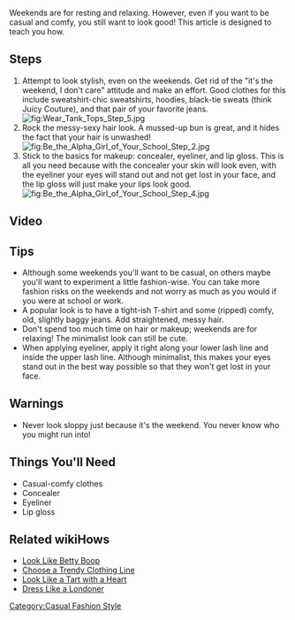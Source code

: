 Weekends are for resting and relaxing. However, even if you want to be
casual and comfy, you still want to look good! This article is designed
to teach you how.

## Steps

1.  Attempt to look stylish, even on the weekends. Get rid of the "it's
    the weekend, I don't care" attitude and make an effort. Good clothes
    for this include sweatshirt-chic sweatshirts, hoodies, black-tie
    sweats (think Juicy Couture), and that pair of your favorite
    jeans.![](Wear_Tank_Tops_Step_5.jpg "fig:Wear_Tank_Tops_Step_5.jpg")
2.  Rock the messy-sexy hair look. A mussed-up bun is great, and it
    hides the fact that your hair is
    unwashed!![](Be_the_Alpha_Girl_of_Your_School_Step_2.jpg "fig:Be_the_Alpha_Girl_of_Your_School_Step_2.jpg")
3.  Stick to the basics for makeup: concealer, eyeliner, and lip gloss.
    This is all you need because with the concealer your skin will look
    even, with the eyeliner your eyes will stand out and not get lost in
    your face, and the lip gloss will just make your lips look
    good.![](Be_the_Alpha_Girl_of_Your_School_Step_4.jpg "fig:Be_the_Alpha_Girl_of_Your_School_Step_4.jpg")

## Video

## Tips

-   Although some weekends you'll want to be casual, on others maybe
    you'll want to experiment a little fashion-wise. You can take more
    fashion risks on the weekends and not worry as much as you would if
    you were at school or work.
-   A popular look is to have a tight-ish T-shirt and some (ripped)
    comfy, old, slightly baggy jeans. Add straightened, messy hair.
-   Don't spend too much time on hair or makeup; weekends are for
    relaxing! The minimalist look can still be cute.
-   When applying eyeliner, apply it right along your lower lash line
    and inside the upper lash line. Although minimalist, this makes your
    eyes stand out in the best way possible so that they won't get lost
    in your face.

## Warnings

-   Never look sloppy just because it's the weekend. You never know who
    you might run into!

## Things You'll Need

-   Casual-comfy clothes
-   Concealer
-   Eyeliner
-   Lip gloss

## Related wikiHows

-   [Look Like Betty Boop](Look_Like_Betty_Boop "wikilink")
-   [Choose a Trendy Clothing
    Line](Choose_a_Trendy_Clothing_Line "wikilink")
-   [Look Like a Tart with a
    Heart](Look_Like_a_Tart_with_a_Heart "wikilink")
-   [Dress Like a Londoner](Dress_Like_a_Londoner "wikilink")

[Category:Casual Fashion
Style](Category:Casual_Fashion_Style "wikilink")